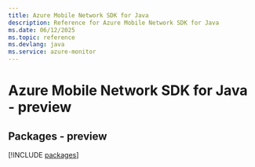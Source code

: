 ```yaml
---
title: Azure Mobile Network SDK for Java
description: Reference for Azure Mobile Network SDK for Java
ms.date: 06/12/2025
ms.topic: reference
ms.devlang: java
ms.service: azure-monitor
---
```

# Azure Mobile Network SDK for Java - preview
## Packages - preview
[!INCLUDE [packages](mobile-network-index.md)]